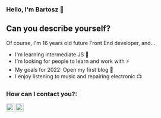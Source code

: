 ### Hello, I'm Bartosz 👋

## Can you describe yourself?

Of course, I'm 16 years old future Front End developer, and...

- I'm learning intermediate JS 🔧
- I'm looking for people to learn and work with ⚡
- My goals for 2022: Open my first blog 📢
- I enjoy listening to music and repairing electronic 📺

### How can I contact you?:

[<img align="left" alt="LinkedIn | LinkedIn" width="22px" src="https://cdn.jsdelivr.net/npm/simple-icons@v3/icons/linkedin.svg" />][linkedin]
[<img align="left" alt="IG | Instagram" width="22px" src="https://cdn.jsdelivr.net/npm/simple-icons@v3/icons/instagram.svg" />][instagram]

<br />

[instagram]: https://www.instagram.com/bartus_buko/
[linkedin]: https://www.linkedin.com/in/bartosz-buko-381a41215/
